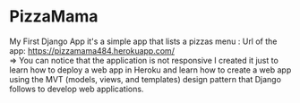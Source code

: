 # PizzaMama
My First Django App it's a simple app that lists a pizzas menu  : 
Url of the app: https://pizzamama484.herokuapp.com/   
=> You can notice that the application is not responsive I created it just to 
learn how to deploy a web app in Heroku and learn how to create a web app using the MVT (models, views, and templates) design pattern
 that Django follows to develop web applications.


